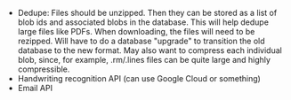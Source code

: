 * Dedupe:  Files should be unzipped.  Then they can be stored as a list of blob ids and associated blobs in the database.  This will help dedupe large files like PDFs.  When downloading, the files will need to be rezipped.  Will have to do a database "upgrade" to transition the old database to the new format.  May also want to compress each individual blob, since, for example, .rm/.lines files can be quite large and highly compressible.
* Handwriting recognition API (can use Google Cloud or something)
* Email API